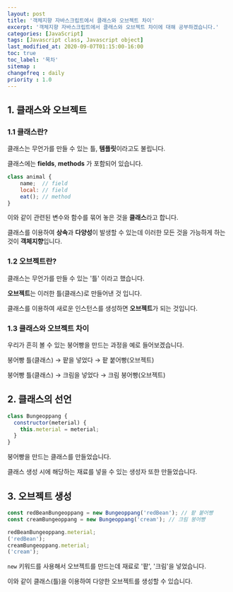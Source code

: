```yaml
---
layout: post
title: '객체지향 자바스크립트에서 클래스와 오브젝트 차이'
excerpt: '객체지향 자바스크립트에서 클래스와 오브젝트 차이에 대해 공부하겠습니다.'
categories: [JavaScript]
tags: [Javascript class, Javascript object]
last_modified_at: 2020-09-07T01:15:00-16:00
toc: true
toc_label: '목차'
sitemap :
changefreq : daily
priority : 1.0
---
```


## 1. 클래스와 오브젝트

### 1.1 클래스란?

클래스는 무언가를 만들 수 있는 틀, **템플릿**이라고도 불립니다.

클래스에는 **fields**, **methods** 가 포함되어 있습니다.

```js
class animal {
	name;  // field
	local: // field
	eat(); // method
}
```

이와 같이 관련된 변수와 함수를 묶어 놓은 것을 **클래스**라고 합니다.

클래스를 이용하여 **상속**과 **다양성**이 발생할 수 있는데 이러한 모든 것을 가능하게 하는 것이 **객체지향**입니다.

### 1.2 오브젝트란?

클래스는 무언가를 만들 수 있는 '틀' 이라고 했습니다.

**오브젝트**는 이러한 틀(클래스)로 만들어낸 것 입니다.

클래스를 이용하여 새로운 인스턴스를 생성하면 **오브젝트**가 되는 것입니다.

### 1.3 클래스와 오브젝트 차이

우리가 흔히 볼 수 있는 붕어빵을 만드는 과정을 예로 들어보겠습니다.

붕어빵 틀(클래스) → 팥을 넣었다 → 팥 붙어빵(오브젝트)

붕어빵 틀(클래스) → 크림을 넣었다 → 크림 붕어빵(오브젝트)

## 2. 클래스의 선언

```js
class Bungeoppang {
  constructor(meterial) {
    this.meterial = meterial;
  }
}
```

붕어빵을 만드는 클래스를 만들었습니다.

클래스 생성 시에 해당하는 재료를 넣을 수 있는 생성자 또한 만들었습니다.

## 3. 오브젝트 생성

```js
const redBeanBungeoppang = new Bungeoppang('redBean'); // 팥 붙어빵
const creamBungeoppang = new Bungeoppang('cream'); // 크림 붕어빵
```

```js
redBeanBungeoppang.meterial;
('redBean');
creamBungeoppang.meterial;
('cream');
```

`new` 키워드를 사용해서 오브젝트를 만드는데 재료로 '팥', '크림'을 넣었습니다.

이와 같이 클래스(틀)을 이용하여 다양한 오브젝트를 생성할 수 있습니다.

<!-- > [참고]() -->
